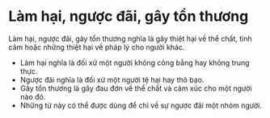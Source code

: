 # Làm hại, ngược đãi, gây tổn thương

Làm hại, ngược đãi, gây tổn thương nghĩa là gây thiệt hại về thể chất, tình cảm hoặc những thiệt hại về pháp lý cho người khác.
- Làm hại nghĩa là đối xử một người không công bằng hay không trung thực. 
- Ngược đãi nghĩa là đối xử một người tệ hại hay thô bạo.
- Gây tổn thương là gây đau đớn về thể chất và cảm xúc cho một người nào đó.
- Những từ này có thể được dùng để chỉ về sự ngược đãi một nhóm người.

